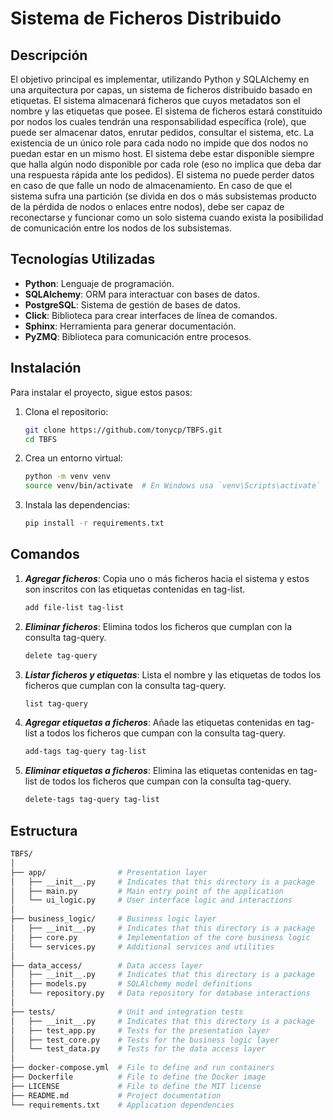 ﻿# Sistema de Ficheros Distribuido

## Descripción

El objetivo principal es implementar, utilizando Python y SQLAlchemy en una arquitectura por capas, un sistema de ficheros distribuido basado en etiquetas. El sistema almacenará ficheros que cuyos metadatos son el nombre y las etiquetas que posee. El sistema de ficheros estará constituido por nodos los cuales tendrán una responsabilidad específica (role), que puede ser almacenar datos, enrutar pedidos, consultar el sistema, etc. La existencia de un único role para cada nodo no impide que dos nodos no puedan estar en un mismo host. El sistema debe estar disponible siempre que halla algún nodo disponible por cada role (eso no implica que deba dar una respuesta rápida ante los pedidos). El sistema no puede perder datos en caso de que falle un nodo de almacenamiento. En caso de que el sistema sufra una partición (se divida en dos o más subsistemas producto de la pérdida de nodos o enlaces entre nodos), debe ser capaz de reconectarse y funcionar como un solo sistema cuando exista la posibilidad de comunicación entre los nodos de los subsistemas.

## Tecnologías Utilizadas

- **Python**: Lenguaje de programación.
- **SQLAlchemy**: ORM para interactuar con bases de datos.
- **PostgreSQL**: Sistema de gestión de bases de datos.
- **Click**: Biblioteca para crear interfaces de línea de comandos.
- **Sphinx**: Herramienta para generar documentación.
- **PyZMQ**: Biblioteca para comunicación entre procesos.

## Instalación

Para instalar el proyecto, sigue estos pasos:

1. Clona el repositorio:

    ```bash
    git clone https://github.com/tonycp/TBFS.git
    cd TBFS
    ```

2. Crea un entorno virtual:

    ```bash
    python -m venv venv
    source venv/bin/activate  # En Windows usa `venv\Scripts\activate`
    ```

3. Instala las dependencias:

   ```bash
   pip install -r requirements.txt
   ```

## Comandos

1. ***Agregar ficheros***: Copia uno o más ficheros hacia el sistema y estos son inscritos con las etiquetas contenidas en tag-list.

    ``` bash
    add file-list tag-list
    ```

2. ***Eliminar ficheros***: Elimina todos los ficheros que cumplan con la consulta tag-query.

    ``` bash
    delete tag-query
    ```

3. ***Listar ficheros y etiquetas***: Lista el nombre y las etiquetas de todos los ficheros que cumplan con la consulta tag-query.

    ``` bash
    list tag-query
    ```

4. ***Agregar etiquetas a ficheros***: Añade las etiquetas contenidas en tag-list a todos los ficheros que cumpan con la consulta tag-query.

    ``` bash
    add-tags tag-query tag-list
    ```

5. ***Eliminar etiquetas a ficheros***: Elimina las etiquetas contenidas en tag-list de todos los ficheros que cumpan con la consulta tag-query.

    ``` bash
    delete-tags tag-query tag-list
    ```

## Estructura

``` bash
TBFS/
│
├── app/                # Presentation layer
│   ├── __init__.py     # Indicates that this directory is a package
│   ├── main.py         # Main entry point of the application
│   └── ui_logic.py     # User interface logic and interactions
│
├── business_logic/     # Business logic layer
│   ├── __init__.py     # Indicates that this directory is a package
│   ├── core.py         # Implementation of the core business logic
│   └── services.py     # Additional services and utilities
│
├── data_access/        # Data access layer
│   ├── __init__.py     # Indicates that this directory is a package
│   ├── models.py       # SQLAlchemy model definitions
│   └── repository.py   # Data repository for database interactions
│
├── tests/              # Unit and integration tests
│   ├── __init__.py     # Indicates that this directory is a package
│   ├── test_app.py     # Tests for the presentation layer
│   ├── test_core.py    # Tests for the business logic layer
│   └── test_data.py    # Tests for the data access layer
│
├── docker-compose.yml  # File to define and run containers
├── Dockerfile          # File to define the Docker image
├── LICENSE             # File to define the MIT license
├── README.md           # Project documentation
└── requirements.txt    # Application dependencies
```
